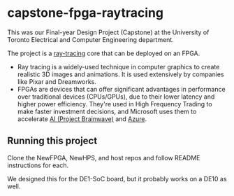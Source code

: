 # capstone-fpga-raytracing

This was our Final-year Design Project (Capstone) at the University of Toronto Electrical and Computer Engineering department.

The project is a [ray-tracing](https://en.wikipedia.org/wiki/Ray_tracing_(graphics)) core that can be deployed on an FPGA. 
- Ray tracing is a widely-used technique in computer graphics to create realistic 3D images and animations. It is used extensively by companies like Pixar and Dreamworks.
- FPGAs are devices that can offer significant advantages in performance over traditional devices (CPUs/GPUs), due to their lower latency and higher power efficiency. They're used in High Frequency Trading to make faster investment decisions, and Microsoft uses them to accelerate [AI (Project Brainwave)](https://www.microsoft.com/en-us/research/project/project-brainwave/) and [Azure](https://www.theregister.com/2023/11/21/azure_boost_network_accelerator/).

## Running this project
Clone the NewFPGA, NewHPS, and host repos and follow README instructions for each.  

We designed this for the DE1-SoC board, but it probably works on a DE10 as well.
